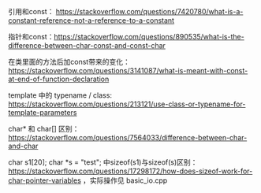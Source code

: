 引用和const： https://stackoverflow.com/questions/7420780/what-is-a-constant-reference-not-a-reference-to-a-constant

指针和const：https://stackoverflow.com/questions/890535/what-is-the-difference-between-char-const-and-const-char

在类里面的方法后加const带来的变化：https://stackoverflow.com/questions/3141087/what-is-meant-with-const-at-end-of-function-declaration

template 中的 typename / class: https://stackoverflow.com/questions/213121/use-class-or-typename-for-template-parameters

char\* 和 char[] 区别：https://stackoverflow.com/questions/7564033/difference-between-char-and-char

char s1[20]; char \*s = "test"; 中sizeof(s1)与sizeof(s)区别：https://stackoverflow.com/questions/17298172/how-does-sizeof-work-for-char-pointer-variables ，实际操作见 basic\_io.cpp

